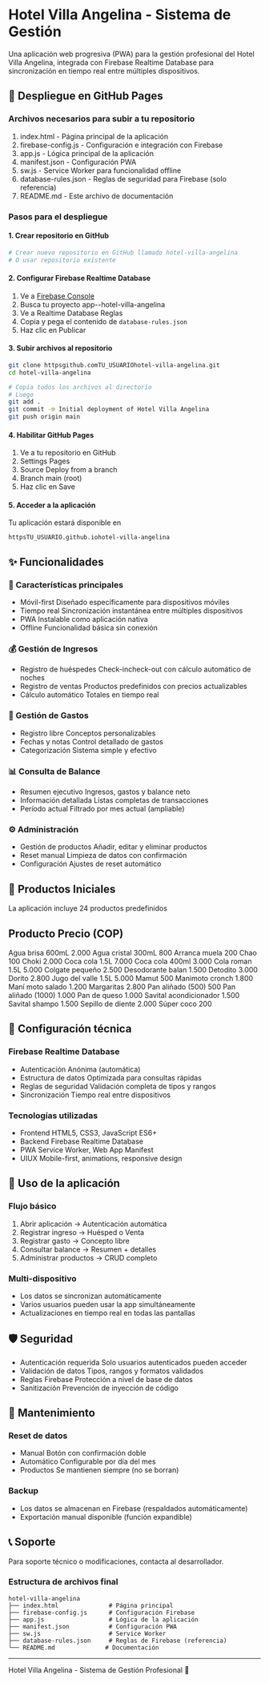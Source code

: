# Hotel Villa Angelina - Sistema de Gestión

Una aplicación web progresiva (PWA) para la gestión profesional del Hotel Villa Angelina, integrada con Firebase Realtime Database para sincronización en tiempo real entre múltiples dispositivos.

## 🚀 Despliegue en GitHub Pages

### Archivos necesarios para subir a tu repositorio

1. index.html - Página principal de la aplicación
2. firebase-config.js - Configuración e integración con Firebase
3. app.js - Lógica principal de la aplicación
4. manifest.json - Configuración PWA
5. sw.js - Service Worker para funcionalidad offline
6. database-rules.json - Reglas de seguridad para Firebase (solo referencia)
7. README.md - Este archivo de documentación

### Pasos para el despliegue

#### 1. Crear repositorio en GitHub
```bash
# Crear nuevo repositorio en GitHub llamado hotel-villa-angelina
# O usar repositorio existente
```

#### 2. Configurar Firebase Realtime Database
1. Ve a [Firebase Console](httpsconsole.firebase.google.com)
2. Busca tu proyecto app--hotel-villa-angelina
3. Ve a Realtime Database  Reglas
4. Copia y pega el contenido de `database-rules.json`
5. Haz clic en Publicar

#### 3. Subir archivos al repositorio
```bash
git clone httpsgithub.comTU_USUARIOhotel-villa-angelina.git
cd hotel-villa-angelina

# Copia todos los archivos al directorio
# Luego
git add .
git commit -m Initial deployment of Hotel Villa Angelina
git push origin main
```

#### 4. Habilitar GitHub Pages
1. Ve a tu repositorio en GitHub
2. Settings  Pages
3. Source Deploy from a branch
4. Branch main   (root)
5. Haz clic en Save

#### 5. Acceder a la aplicación
Tu aplicación estará disponible en
```
httpsTU_USUARIO.github.iohotel-villa-angelina
```

## ✨ Funcionalidades

### 📱 Características principales
- Móvil-first Diseñado específicamente para dispositivos móviles
- Tiempo real Sincronización instantánea entre múltiples dispositivos
- PWA Instalable como aplicación nativa
- Offline Funcionalidad básica sin conexión

### 💰 Gestión de Ingresos
- Registro de huéspedes Check-incheck-out con cálculo automático de noches
- Registro de ventas Productos predefinidos con precios actualizables
- Cálculo automático Totales en tiempo real

### 💸 Gestión de Gastos
- Registro libre Conceptos personalizables
- Fechas y notas Control detallado de gastos
- Categorización Sistema simple y efectivo

### 📊 Consulta de Balance
- Resumen ejecutivo Ingresos, gastos y balance neto
- Información detallada Listas completas de transacciones
- Período actual Filtrado por mes actual (ampliable)

### ⚙️ Administración
- Gestión de productos Añadir, editar y eliminar productos
- Reset manual Limpieza de datos con confirmación
- Configuración Ajustes de reset automático

## 🎯 Productos Iniciales

La aplicación incluye 24 productos predefinidos

 Producto  Precio (COP) 
------------------------
 Agua brisa 600mL  2.000 
 Agua cristal 300mL  800 
 Arranca muela  200 
 Chao  100 
 Choki  2.000 
 Coca cola 1.5L  7.000 
 Coca cola 400ml  3.000 
 Cola roman 1.5L  5.000 
 Colgate pequeño  2.500 
 Desodorante balan  1.500 
 Detodito  3.000 
 Dorito  2.800 
 Jugo del valle 1.5L  5.000 
 Mamut  500 
 Manimoto cronch  1.800 
 Maní moto salado  1.200 
 Margaritas  2.800 
 Pan aliñado (500)  500 
 Pan aliñado (1000)  1.000 
 Pan de queso  1.000 
 Savital acondicionador  1.500 
 Savital shampo  1.500 
 Sepillo de diente  2.000 
 Súper coco  200 

## 🔧 Configuración técnica

### Firebase Realtime Database
- Autenticación Anónima (automática)
- Estructura de datos Optimizada para consultas rápidas
- Reglas de seguridad Validación completa de tipos y rangos
- Sincronización Tiempo real entre dispositivos

### Tecnologías utilizadas
- Frontend HTML5, CSS3, JavaScript ES6+
- Backend Firebase Realtime Database
- PWA Service Worker, Web App Manifest
- UIUX Mobile-first, animations, responsive design

## 📱 Uso de la aplicación

### Flujo básico
1. Abrir aplicación → Autenticación automática
2. Registrar ingreso → Huésped o Venta
3. Registrar gasto → Concepto libre
4. Consultar balance → Resumen + detalles
5. Administrar productos → CRUD completo

### Multi-dispositivo
- Los datos se sincronizan automáticamente
- Varios usuarios pueden usar la app simultáneamente
- Actualizaciones en tiempo real en todas las pantallas

## 🛡️ Seguridad

- Autenticación requerida Solo usuarios autenticados pueden acceder
- Validación de datos Tipos, rangos y formatos validados
- Reglas Firebase Protección a nivel de base de datos
- Sanitización Prevención de inyección de código

## 🔄 Mantenimiento

### Reset de datos
- Manual Botón con confirmación doble
- Automático Configurable por día del mes
- Productos Se mantienen siempre (no se borran)

### Backup
- Los datos se almacenan en Firebase (respaldados automáticamente)
- Exportación manual disponible (función expandible)

## 📞 Soporte

Para soporte técnico o modificaciones, contacta al desarrollador.

### Estructura de archivos final
```
hotel-villa-angelina
├── index.html              # Página principal
├── firebase-config.js      # Configuración Firebase
├── app.js                  # Lógica de la aplicación
├── manifest.json           # Configuración PWA
├── sw.js                   # Service Worker
├── database-rules.json     # Reglas de Firebase (referencia)
└── README.md              # Documentación
```

---

Hotel Villa Angelina - Sistema de Gestión Profesional 🏨